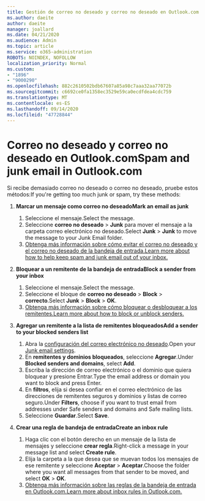 ```yaml
---
title: Gestión de correo no deseado y correo no deseado en Outlook.com
ms.author: daeite
author: daeite
manager: joallard
ms.date: 04/21/2020
ms.audience: Admin
ms.topic: article
ms.service: o365-administration
ROBOTS: NOINDEX, NOFOLLOW
localization_priority: Normal
ms.custom:
- "1896"
- "9000290"
ms.openlocfilehash: 882c2610502bdb67607a85a98c7aaa32aa77072b
ms.sourcegitcommit: c6692ce0fa1358ec3529e59ca0ecdfdea4cdc759
ms.translationtype: MT
ms.contentlocale: es-ES
ms.lasthandoff: 09/14/2020
ms.locfileid: "47728844"
---
```

# <a name="spam-and-junk-email-in-outlookcom"></a><span data-ttu-id="a8f8a-102">Correo no deseado y correo no deseado en Outlook.com</span><span class="sxs-lookup"><span data-stu-id="a8f8a-102">Spam and junk email in Outlook.com</span></span>

<span data-ttu-id="a8f8a-103">Si recibe demasiado correo no deseado o correo no deseado, pruebe estos métodos:</span><span class="sxs-lookup"><span data-stu-id="a8f8a-103">If you're getting too much junk or spam, try these methods:</span></span>

1. <span data-ttu-id="a8f8a-104">**Marcar un mensaje como correo no deseado**</span><span class="sxs-lookup"><span data-stu-id="a8f8a-104">**Mark an email as junk**</span></span>
    1. <span data-ttu-id="a8f8a-105">Seleccione el mensaje.</span><span class="sxs-lookup"><span data-stu-id="a8f8a-105">Select the message.</span></span>
    1. <span data-ttu-id="a8f8a-106">Seleccione **correo no deseado**  >  **Junk** para mover el mensaje a la carpeta correo electrónico no deseado.</span><span class="sxs-lookup"><span data-stu-id="a8f8a-106">Select **Junk** > **Junk** to move the message to your Junk Email folder.</span></span>
    1. [<span data-ttu-id="a8f8a-107">Obtenga más información sobre cómo evitar el correo no deseado y el correo no deseado de la bandeja de entrada.</span><span class="sxs-lookup"><span data-stu-id="a8f8a-107">Learn more about how to help keep spam and junk email out of your inbox.</span></span>](https://support.office.com/article/a3ece97b-82f8-4a5e-9ac3-e92fa6427ae4?wt.mc_id=Office_Outlook_com_Alchemy)

1. <span data-ttu-id="a8f8a-108">**Bloquear a un remitente de la bandeja de entrada**</span><span class="sxs-lookup"><span data-stu-id="a8f8a-108">**Block a sender from your inbox**</span></span>
    1. <span data-ttu-id="a8f8a-109">Seleccione el mensaje.</span><span class="sxs-lookup"><span data-stu-id="a8f8a-109">Select the message.</span></span>
    1. <span data-ttu-id="a8f8a-110">Seleccione el bloque de **correo no deseado**  >  **Block**  >  **correcto**.</span><span class="sxs-lookup"><span data-stu-id="a8f8a-110">Select **Junk** > **Block** > **OK**.</span></span>
    1. [<span data-ttu-id="a8f8a-111">Obtenga más información sobre cómo bloquear o desbloquear a los remitentes.</span><span class="sxs-lookup"><span data-stu-id="a8f8a-111">Learn more about how to block or unblock senders.</span></span>](https://support.office.com/article/afba1c94-77bb-4f50-8b85-057cf52f4d5e?wt.mc_id=Office_Outlook_com_Alchemy)

1. <span data-ttu-id="a8f8a-112">**Agregar un remitente a la lista de remitentes bloqueados**</span><span class="sxs-lookup"><span data-stu-id="a8f8a-112">**Add a sender to your blocked senders list**</span></span>
    1. <span data-ttu-id="a8f8a-113">Abra la [configuración del correo electrónico no deseado](https://outlook.live.com/mail/options/mail/junkEmail/blockedSendersAndDomainsV2).</span><span class="sxs-lookup"><span data-stu-id="a8f8a-113">Open your [Junk email settings](https://outlook.live.com/mail/options/mail/junkEmail/blockedSendersAndDomainsV2).</span></span>
    1. <span data-ttu-id="a8f8a-114">En **remitentes y dominios bloqueados**, seleccione **Agregar**.</span><span class="sxs-lookup"><span data-stu-id="a8f8a-114">Under **Blocked senders and domains**, select **Add**.</span></span>
    1. <span data-ttu-id="a8f8a-115">Escriba la dirección de correo electrónico o el dominio que quiera bloquear y presione Entrar.</span><span class="sxs-lookup"><span data-stu-id="a8f8a-115">Type the email address or domain you want to block and press Enter.</span></span>
    1. <span data-ttu-id="a8f8a-116">En **filtros**, elija si desea confiar en el correo electrónico de las direcciones de remitentes seguros y dominios y listas de correo seguro.</span><span class="sxs-lookup"><span data-stu-id="a8f8a-116">Under **Filters**, choose if you want to trust email from addresses under Safe senders and domains and Safe mailing lists.</span></span>
    1. <span data-ttu-id="a8f8a-117">Seleccione **Guardar**.</span><span class="sxs-lookup"><span data-stu-id="a8f8a-117">Select **Save**.</span></span>

1. <span data-ttu-id="a8f8a-118">**Crear una regla de bandeja de entrada**</span><span class="sxs-lookup"><span data-stu-id="a8f8a-118">**Create an inbox rule**</span></span>
    1. <span data-ttu-id="a8f8a-119">Haga clic con el botón derecho en un mensaje de la lista de mensajes y seleccione **crear regla**.</span><span class="sxs-lookup"><span data-stu-id="a8f8a-119">Right-click a message in your message list and select **Create rule**.</span></span>
    1. <span data-ttu-id="a8f8a-120">Elija la carpeta a la que desea que se muevan todos los mensajes de ese remitente y seleccione **Aceptar**  >  **Aceptar**.</span><span class="sxs-lookup"><span data-stu-id="a8f8a-120">Choose the folder where you want all messages from that sender to be moved, and select **OK** > **OK**.</span></span>
    1. [<span data-ttu-id="a8f8a-121">Obtenga más información sobre las reglas de la bandeja de entrada en Outlook.com.</span><span class="sxs-lookup"><span data-stu-id="a8f8a-121">Learn more about inbox rules in Outlook.com.</span></span>](https://support.office.com/article/4b094371-a5d7-49bd-8b1b-4e4896a7cc5d?wt.mc_id=Office_Outlook_com_Alchemy)
